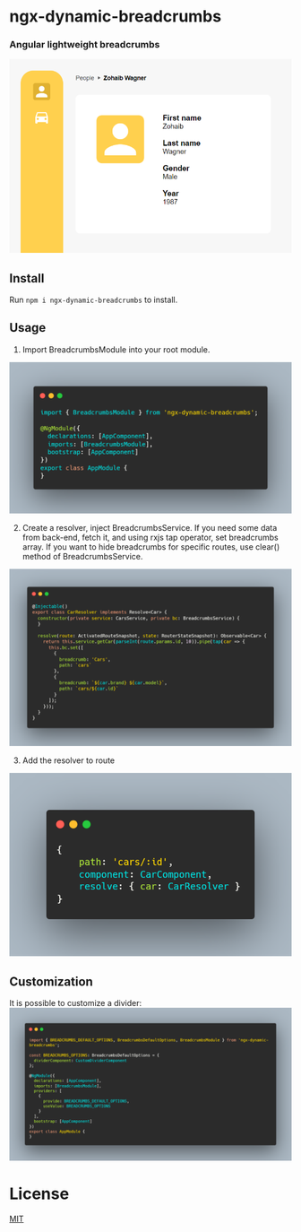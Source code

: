 # ngx-dynamic-breadcrumbs
### Angular lightweight breadcrumbs

![img.png](img.png)
## Install

Run `npm i ngx-dynamic-breadcrumbs` to install.

## Usage
1) Import BreadcrumbsModule into your root module.

![img_1.png](img_1.png)

2) Create a resolver, inject BreadcrumbsService.
   If you need some data from back-end, fetch it, and using rxjs tap operator, set breadcrumbs array. If you want to hide breadcrumbs for specific routes, use clear() method of BreadcrumbsService.

![img_3.png](img_3.png)

3) Add the resolver to route

![img_2.png](img_2.png)

## Customization

It is possible to customize a divider:
![img_4.png](img_4.png)

# License

[MIT](/libs/breadcrumbs/LICENSE)
